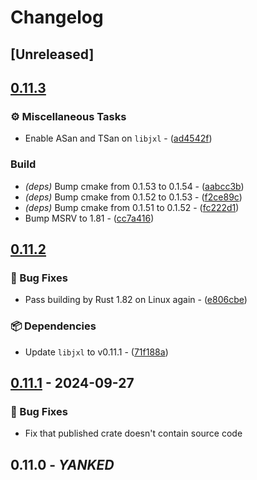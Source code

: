 # Changelog

## [Unreleased]

## [0.11.3](https://github.com/inflation/jpegxl-rs/compare/jpegxl-src-v0.11.2...jpegxl-src-v0.11.3)

### ⚙️ Miscellaneous Tasks

- Enable ASan and TSan on `libjxl` - ([ad4542f](https://github.com/inflation/jpegxl-rs/commit/ad4542f9bb47a30a8949a3b5d665a1ad59f71956))

### Build

- *(deps)* Bump cmake from 0.1.53 to 0.1.54 - ([aabcc3b](https://github.com/inflation/jpegxl-rs/commit/aabcc3b273428e623cd56f58d28e23e2727073d6))
- *(deps)* Bump cmake from 0.1.52 to 0.1.53 - ([f2ce89c](https://github.com/inflation/jpegxl-rs/commit/f2ce89c4f83417800bb899a1c32bc94b6f136d91))
- *(deps)* Bump cmake from 0.1.51 to 0.1.52 - ([fc222d1](https://github.com/inflation/jpegxl-rs/commit/fc222d136296311e32a204d5d1a85528170b5e05))
- Bump MSRV to 1.81 - ([cc7a416](https://github.com/inflation/jpegxl-rs/commit/cc7a416c50a0ee514208f58f144bbf54603f7d90))

## [0.11.2](https://github.com/inflation/jpegxl-rs/compare/jpegxl-src-v0.11.1...jpegxl-src-v0.11.2)

### 🐛 Bug Fixes

- Pass building by Rust 1.82 on Linux again - ([e806cbe](https://github.com/inflation/jpegxl-rs/commit/e806cbe57e345a8d4fe0528260cf421a3f6a50e0))

### 📦 Dependencies

- Update `libjxl` to v0.11.1 - ([71f188a](https://github.com/inflation/jpegxl-rs/commit/71f188a331fcbc5c1ec9358ffbcc9e34f6f269c7))

## [0.11.1](https://github.com/inflation/jpegxl-rs/compare/jpegxl-src-v0.10.5...jpegxl-src-v0.11.1) - 2024-09-27

### 🐛 Bug Fixes

- Fix that published crate doesn't contain source code

## 0.11.0 - *YANKED*
